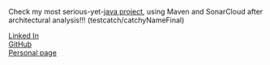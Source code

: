 Check my most serious-yet-<a href="https://github.com/testcatch/catchyNameFinal">java project</a>, using Maven and SonarCloud after architectural analysis!!! (testcatch/catchyNameFinal)<br>

<a href="https://www.linkedin.com/in/tsechelidismichail/">Linked In</a><br>
<a href="https://github.com/tsechelidisMichail">GitHub</a><br>
<a href="https://tsechelidismichail.github.io/">Personal page</a><br>

